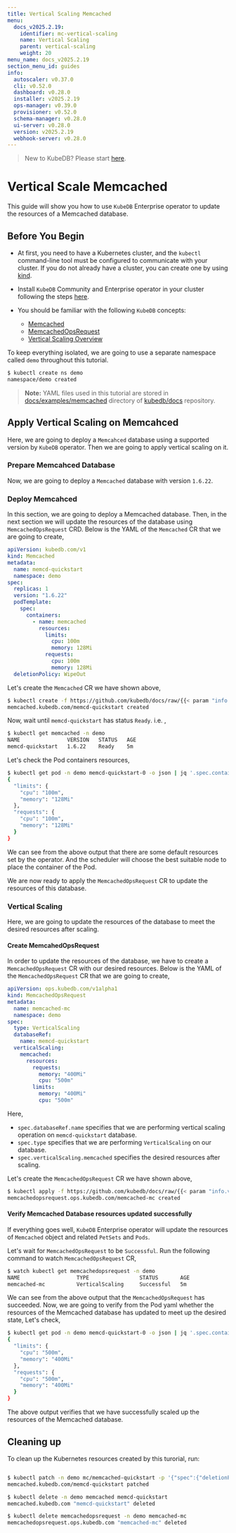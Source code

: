 ```yaml
---
title: Vertical Scaling Memcached
menu:
  docs_v2025.2.19:
    identifier: mc-vertical-scaling
    name: Vertical Scaling
    parent: vertical-scaling
    weight: 20
menu_name: docs_v2025.2.19
section_menu_id: guides
info:
  autoscaler: v0.37.0
  cli: v0.52.0
  dashboard: v0.28.0
  installer: v2025.2.19
  ops-manager: v0.39.0
  provisioner: v0.52.0
  schema-manager: v0.28.0
  ui-server: v0.28.0
  version: v2025.2.19
  webhook-server: v0.28.0
---
```


> New to KubeDB? Please start [here](/docs/v2025.2.19/README).

# Vertical Scale Memcached

This guide will show you how to use `KubeDB` Enterprise operator to update the resources of a Memcached database.

## Before You Begin

- At first, you need to have a Kubernetes cluster, and the `kubectl` command-line tool must be configured to communicate with your cluster. If you do not already have a cluster, you can create one by using [kind](https://kind.sigs.k8s.io/docs/user/quick-start/).

- Install `KubeDB` Community and Enterprise operator in your cluster following the steps [here](/docs/v2025.2.19/setup/README).

- You should be familiar with the following `KubeDB` concepts:
  - [Memcached](/docs/v2025.2.19/guides/memcached/concepts/memcached)
  - [MemcachedOpsRequest](/docs/v2025.2.19/guides/memcached/concepts/memcached-opsrequest)
  - [Vertical Scaling Overview](/docs/v2025.2.19/guides/memcached/scaling/vertical-scaling/overview)

To keep everything isolated, we are going to use a separate namespace called `demo` throughout this tutorial.

```bash
$ kubectl create ns demo
namespace/demo created
```

> **Note:** YAML files used in this tutorial are stored in [docs/examples/memcached](/docs/v2025.2.19/examples/memcached) directory of [kubedb/docs](https://github.com/kubedb/docs) repository.

## Apply Vertical Scaling on Memcahced

Here, we are going to deploy a  `Memcahced` database using a supported version by `KubeDB` operator. Then we are going to apply vertical scaling on it.

### Prepare Memcahced Database

Now, we are going to deploy a `Memcached` database with version `1.6.22`.

### Deploy Memcahced

In this section, we are going to deploy a Memcached database. Then, in the next section we will update the resources of the database using `MemcachedOpsRequest` CRD. Below is the YAML of the `Memcached` CR that we are going to create,

```yaml
apiVersion: kubedb.com/v1
kind: Memcached
metadata:
  name: memcd-quickstart
  namespace: demo
spec:
  replicas: 1
  version: "1.6.22"
  podTemplate:
    spec:
      containers:
        - name: memcached
          resources:
            limits:
              cpu: 100m
              memory: 128Mi
            requests:
              cpu: 100m
              memory: 128Mi
  deletionPolicy: WipeOut
```

Let's create the `Memcached` CR we have shown above, 

```bash
$ kubectl create -f https://github.com/kubedb/docs/raw/{{< param "info.version" >}}/docs/examples/memcached/scaling/memcached-vertical.yaml
memcached.kubedb.com/memcd-quickstart created
```

Now, wait until `memcd-quickstart` has status `Ready`. i.e. ,

```bash
$ kubectl get memcached -n demo
NAME               VERSION   STATUS   AGE
memcd-quickstart   1.6.22    Ready    5m
```

Let's check the Pod containers resources,

```bash
$ kubectl get pod -n demo memcd-quickstart-0 -o json | jq '.spec.containers[].resources'
{
  "limits": {
    "cpu": "100m",
    "memory": "128Mi"
  },
  "requests": {
    "cpu": "100m",
    "memory": "128Mi"
  }
}
```

We can see from the above output that there are some default resources set by the operator. And the scheduler will choose the best suitable node to place the container of the Pod.

We are now ready to apply the `MemcachedOpsRequest` CR to update the resources of this database.

### Vertical Scaling

Here, we are going to update the resources of the database to meet the desired resources after scaling.

#### Create MemcahedOpsRequest

In order to update the resources of the database, we have to create a `MemcachedOpsRequest` CR with our desired resources. Below is the YAML of the `MemcachedOpsRequest` CR that we are going to create,

```yaml
apiVersion: ops.kubedb.com/v1alpha1
kind: MemcachedOpsRequest
metadata:
  name: memcached-mc
  namespace: demo
spec:
  type: VerticalScaling
  databaseRef:
    name: memcd-quickstart
  verticalScaling:
    memcached:
      resources:
        requests:
          memory: "400Mi"
          cpu: "500m"
        limits:
          memory: "400Mi"
          cpu: "500m"
```

Here,

- `spec.databaseRef.name` specifies that we are performing vertical scaling operation on `memcd-quickstart` database.
- `spec.type` specifies that we are performing `VerticalScaling` on our database.
- `spec.verticalScaling.memcached` specifies the desired resources after scaling.

Let's create the `MemcachedOpsRequest` CR we have shown above,

```bash
$ kubectl apply -f https://github.com/kubedb/docs/raw/{{< param "info.version" >}}/docs/examples/memcached/scaling/vertical-scaling.yaml
memcachedopsrequest.ops.kubedb.com/memcached-mc created
```

#### Verify Memcached Database resources updated successfully 

If everything goes well, `KubeDB` Enterprise operator will update the resources of `Memcached` object and related `PetSets` and `Pods`.

Let's wait for `MemcachedOpsRequest` to be `Successful`.  Run the following command to watch `MemcachedOpsRequest` CR,

```bash
$ watch kubectl get memcachedopsrequest -n demo
NAME                  TYPE                STATUS       AGE
memcached-mc          VerticalScaling     Successful   5m
```

We can see from the above output that the `MemcachedOpsRequest` has succeeded. 
Now, we are going to verify from the Pod yaml whether the resources of the Memcached database has updated to meet up the desired state, Let's check,

```bash
$ kubectl get pod -n demo memcd-quickstart-0 -o json | jq '.spec.containers[].resources'
{
  "limits": {
    "cpu": "500m",
    "memory": "400Mi"
  },
  "requests": {
    "cpu": "500m",
    "memory": "400Mi"
  }
}
```

The above output verifies that we have successfully scaled up the resources of the Memcached database.

## Cleaning up

To clean up the Kubernetes resources created by this turorial, run:

```bash

$ kubectl patch -n demo mc/memcached-quickstart -p '{"spec":{"deletionPolicy":"WipeOut"}}' --type="merge"
memcached.kubedb.com/memcd-quickstart patched

$ kubectl delete -n demo memcached memcd-quickstart
memcached.kubedb.com "memcd-quickstart" deleted

$ kubectl delete memcachedopsrequest -n demo memcached-mc
memcachedopsrequest.ops.kubedb.com "memcached-mc" deleted
```